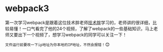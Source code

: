 # webpack3

第一次学习webpack是跟着这位技术胖老师[技术胖](http://jspang.com/)学习的，老师讲的很详细，比较易懂！一口气看完了他的24个视频，了解了webpack的一些基础知识，马上老师又要出下一个视频了，想学习webpack的同学可以关注一下！  

`文件运行前要改一下ip地址为你本地的IP地址，不然会报错！`:blush:
